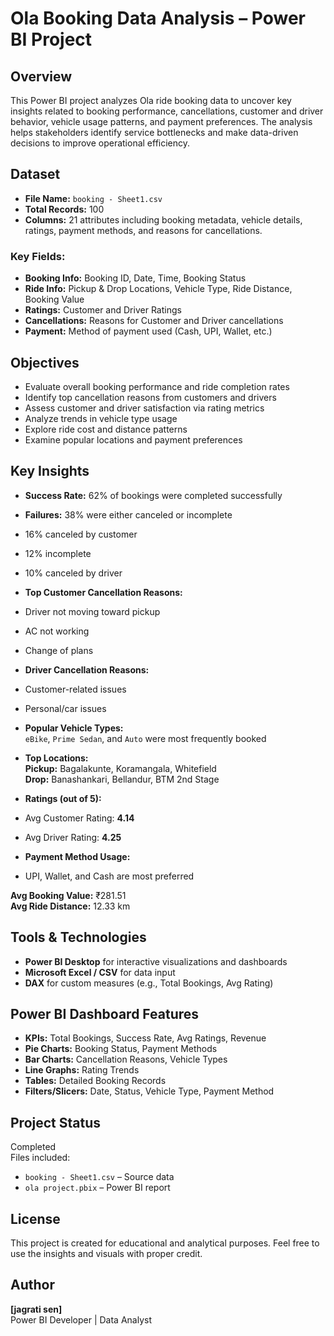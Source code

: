 #  Ola Booking Data Analysis – Power BI Project

##  Overview
This Power BI project analyzes Ola ride booking data to uncover key insights related to booking performance, cancellations, customer and driver behavior, vehicle usage patterns, and payment preferences. The analysis helps stakeholders identify service bottlenecks and make data-driven decisions to improve operational efficiency.


##  Dataset

- **File Name:** `booking - Sheet1.csv`
- **Total Records:** 100
- **Columns:** 21 attributes including booking metadata, vehicle details, ratings, payment methods, and reasons for cancellations.

###  Key Fields:
- **Booking Info:** Booking ID, Date, Time, Booking Status
- **Ride Info:** Pickup & Drop Locations, Vehicle Type, Ride Distance, Booking Value
- **Ratings:** Customer and Driver Ratings
- **Cancellations:** Reasons for Customer and Driver cancellations
- **Payment:** Method of payment used (Cash, UPI, Wallet, etc.)

##  Objectives

- Evaluate overall booking performance and ride completion rates
- Identify top cancellation reasons from customers and drivers
- Assess customer and driver satisfaction via rating metrics
- Analyze trends in vehicle type usage
- Explore ride cost and distance patterns
- Examine popular locations and payment preferences

##  Key Insights

- **Success Rate:** 62% of bookings were completed successfully  
-  **Failures:** 38% were either canceled or incomplete  
  - 16% canceled by customer  
  - 12% incomplete  
  - 10% canceled by driver

-  **Top Customer Cancellation Reasons:**
  - Driver not moving toward pickup
  - AC not working
  - Change of plans

-  **Driver Cancellation Reasons:**
  - Customer-related issues
  - Personal/car issues

-  **Popular Vehicle Types:**  
  `eBike`, `Prime Sedan`, and `Auto` were most frequently booked

-  **Top Locations:**  
  **Pickup:** Bagalakunte, Koramangala, Whitefield  
  **Drop:** Banashankari, Bellandur, BTM 2nd Stage

-  **Ratings (out of 5):**
  - Avg Customer Rating: **4.14**
  - Avg Driver Rating: **4.25**

-  **Payment Method Usage:**
  - UPI, Wallet, and Cash are most preferred

   **Avg Booking Value:** ₹281.51  
  **Avg Ride Distance:** 12.33 km

## Tools & Technologies

- **Power BI Desktop** for interactive visualizations and dashboards
- **Microsoft Excel / CSV** for data input
- **DAX** for custom measures (e.g., Total Bookings, Avg Rating)

## Power BI Dashboard Features

- **KPIs:** Total Bookings, Success Rate, Avg Ratings, Revenue
- **Pie Charts:** Booking Status, Payment Methods
- **Bar Charts:** Cancellation Reasons, Vehicle Types
- **Line Graphs:** Rating Trends
- **Tables:** Detailed Booking Records
- **Filters/Slicers:** Date, Status, Vehicle Type, Payment Method

## Project Status

 Completed  
 Files included:
- `booking - Sheet1.csv` – Source data
- `ola project.pbix` – Power BI report

 ## License

This project is created for educational and analytical purposes. Feel free to use the insights and visuals with proper credit.

## Author

**[jagrati sen]**  
Power BI Developer | Data Analyst


